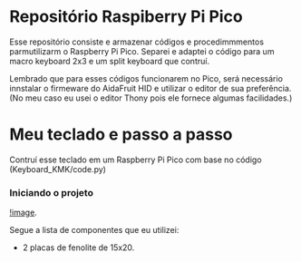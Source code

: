 # Repositório Raspiberry Pi Pico

Esse repositório consiste e armazenar códigos e procedimmmentos parmutilizarm o
Raspberry Pi Pico. Separei e adaptei o código para um macro keyboard 2x3 e um
split keyboard que contruí.

Lembrado que para esses códigos funcionarem no Pico, será necessário innstalar
o firmeware do AidaFruit HID e utilizar o editor de sua preferência.(No meu caso
eu usei o editor Thony pois ele fornece algumas facilidades.)

# Meu teclado e passo a passo

Contruí esse teclado em um Raspberry Pi Pico com base no código
(Keyboard_KMK/code.py)

### Iniciando o projeto

[!image](./images/IMG_6427.HEIC).

Segue a lista de componentes que eu utilizei:

- 2 placas de fenolite de 15x20.
